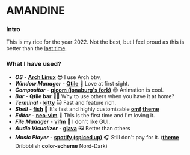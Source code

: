 # AMANDINE

### Intro
This is my rice for the year 2022. Not the best, but I feel proud as this is better than the [last time](https://github.com/EthanRodrigo/dotfiles/tree/main/Esme). 

### What I have used?
- ***OS*** - **[Arch Linux](https://aur.archlinux.org/)** :sunglasses: I use Arch btw,
- ***Window Manager*** - **[Qtile](http://www.qtile.org/)** :revolving_hearts: Love at first sight.
- ***Compositor*** - **[picom (jonaburg's fork)](https://github.com/jonaburg/picom)** :wink: Animation is cool.
- ***Bar*** - **Qtile bar** :man_shrugging: Why to use others when you have it at home? 
- ***Terminal*** - **[kitty](https://github.com/kovidgoyal/kitty)** :cat: Fast and feature rich. 
- ***Shell*** - **[fish](https://github.com/fish-shell/fish-shell)** :rocket: It's fast and highly customizable
                **[omf](https://github.com/oh-my-fish/oh-my-fish)**
                **[theme](https://github.com/oh-my-fish/theme-bobthefish)**
- ***Editor*** - **[neo-vim](https://github.com/neovim/neovim)** :smiling_face_with_three_hearts: This is the first time and I'm loving it.
- ***File Manager*** - **[vifm](https://github.com/vifm/vifm)** :smiling_face_with_tear: I don't like GUI.
- ***Audio Visualizer*** - **[glava](https://github.com/jarcode-foss/glava/)** :framed_picture: Better than others
- ***Music Player*** - **[spotify (spiced up)](https://github.com/spicetify/)** :headphones: Still don't pay for it.
                    (**[theme](https://github.com/spicetify/spicetify-themes/blob/master/THEMES.md#dribbblish)** Dribbblish
                    **color-scheme** Nord-Dark)
